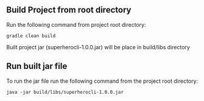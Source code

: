 Build Project from root directory
----------------------------------------------------------
Run the following command from project root directory:
    
    gradle clean build

Built project jar (superherocli-1.0.0.jar) will be place in build/libs directory


Run built jar file
----------------------------------------------------------
To run the jar file run the following command from the project root directory:

    java -jar build/libs/superherocli-1.0.0.jar
    
 